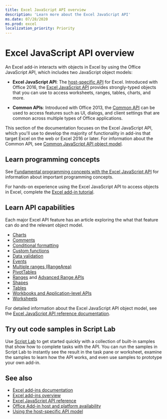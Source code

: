 ```yaml
---
title: Excel JavaScript API overview
description: 'Learn more about the Excel JavaScript API'
ms.date: 07/28/2020
ms.prod: excel
localization_priority: Priority
---
```


# Excel JavaScript API overview

An Excel add-in interacts with objects in Excel by using the Office JavaScript API, which includes two JavaScript object models:

* **Excel JavaScript API**: The [host-specific API](../develop/host-specific-api-model.md) for Excel. Introduced with Office 2016, the [Excel JavaScript API](/javascript/api/excel) provides strongly-typed objects that you can use to access worksheets, ranges, tables, charts, and more.

* **Common APIs**: Introduced with Office 2013, the [Common API](/javascript/api/office) can be used to access features such as UI, dialogs, and client settings that are common across multiple types of Office applications.

This section of the documentation focuses on the Excel JavaScript API, which you'll use to develop the majority of functionality in add-ins that target Excel on the web or Excel 2016 or later. For information about the Common API, see [Common JavaScript API object model](../../develop/office-javascript-api-object-model.md).

## Learn programming concepts

See [Fundamental programming concepts with the Excel JavaScript API](../../excel/excel-add-ins-core-concepts.md) for information about important programming concepts.

For hands-on experience using the Excel JavaScript API to access objects in Excel, complete the [Excel add-in tutorial](../../tutorials/excel-tutorial.md).

## Learn API capabilities

Each major Excel API feature has an article exploring the what that feature can do and the relevant object model.

* [Charts](../excel/excel-add-ins-charts.md)
* [Comments](../excel/excel-add-ins-comments.md)
* [Conditional formatting](../excel/excel-add-ins-conditional-formatting.md)
* [Custom functions](../excel/custom-functions-overview.md)
* [Data validation](../excel/excel-add-ins-data-validation.md)
* [Events](../excel/excel-add-ins-events.md)
* [Multiple ranges (RangeArea)](../excel/excel-add-ins-multiple-ranges.md)
* [PivotTables](../excel/excel-add-ins-pivottables.md)
* [Ranges](../excel/excel-add-ins-ranges.md) and [Advanced Range APIs](../excel/excel-add-ins-ranges-advanced.md)
* [Shapes](../excel/excel-add-ins-shapes.md)
* [Tables](../excel/excel-add-ins-tables.md)
* [Workbooks and Application-level APIs](../excel/excel-add-ins-workbooks.md)
* [Worksheets](../excel/excel-add-ins-worksheets.md)

For detailed information about the Excel JavaScript API object model, see the [Excel JavaScript API reference documentation](/javascript/api/excel).

## Try out code samples in Script Lab

Use [Script Lab](../../overview/explore-with-script-lab.md) to get started quickly with a collection of built-in samples that show how to complete tasks with the API. You can run the samples in Script Lab to instantly see the result in the task pane or worksheet, examine the samples to learn how the API works, and even use samples to prototype your own add-in.

## See also

* [Excel add-ins documentation](../../excel/index.yml)
* [Excel add-ins overview](../../excel/excel-add-ins-overview.md)
* [Excel JavaScript API reference](/javascript/api/excel)
* [Office Add-in host and platform availability](../../overview/office-add-in-availability.md)
* [Using the host-specific API model](../develop/host-specific-api-model.md)
